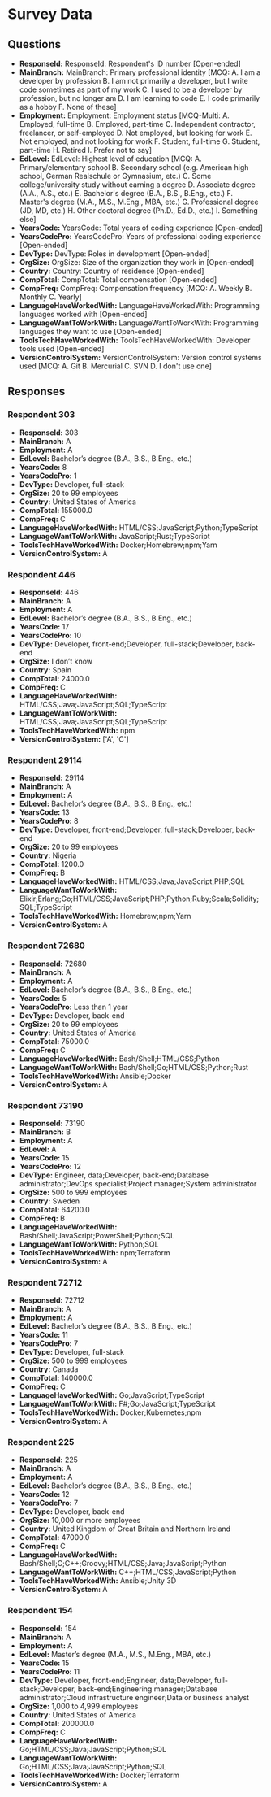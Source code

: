 # Survey Data

## Questions

- **ResponseId:** ResponseId: Respondent's ID number [Open-ended]
- **MainBranch:** MainBranch: Primary professional identity [MCQ: A. I am a developer by profession B. I am not primarily a developer, but I write code sometimes as part of my work C. I used to be a developer by profession, but no longer am D. I am learning to code E. I code primarily as a hobby F. None of these]
- **Employment:** Employment: Employment status [MCQ-Multi: A. Employed, full-time B. Employed, part-time C. Independent contractor, freelancer, or self-employed D. Not employed, but looking for work E. Not employed, and not looking for work F. Student, full-time G. Student, part-time H. Retired I. Prefer not to say]
- **EdLevel:** EdLevel: Highest level of education [MCQ: A. Primary/elementary school B. Secondary school (e.g. American high school, German Realschule or Gymnasium, etc.) C. Some college/university study without earning a degree D. Associate degree (A.A., A.S., etc.) E. Bachelor's degree (B.A., B.S., B.Eng., etc.) F. Master's degree (M.A., M.S., M.Eng., MBA, etc.) G. Professional degree (JD, MD, etc.) H. Other doctoral degree (Ph.D., Ed.D., etc.) I. Something else]
- **YearsCode:** YearsCode: Total years of coding experience [Open-ended]
- **YearsCodePro:** YearsCodePro: Years of professional coding experience [Open-ended]
- **DevType:** DevType: Roles in development [Open-ended]
- **OrgSize:** OrgSize: Size of the organization they work in [Open-ended]
- **Country:** Country: Country of residence [Open-ended]
- **CompTotal:** CompTotal: Total compensation [Open-ended]
- **CompFreq:** CompFreq: Compensation frequency [MCQ: A. Weekly B. Monthly C. Yearly]
- **LanguageHaveWorkedWith:** LanguageHaveWorkedWith: Programming languages worked with [Open-ended]
- **LanguageWantToWorkWith:** LanguageWantToWorkWith: Programming languages they want to use [Open-ended]
- **ToolsTechHaveWorkedWith:** ToolsTechHaveWorkedWith: Developer tools used [Open-ended]
- **VersionControlSystem:** VersionControlSystem: Version control systems used [MCQ: A. Git B. Mercurial C. SVN D. I don't use one]

## Responses

### Respondent 303

- **ResponseId:** 303
- **MainBranch:** A
- **Employment:** A
- **EdLevel:** Bachelor’s degree (B.A., B.S., B.Eng., etc.)
- **YearsCode:** 8
- **YearsCodePro:** 1
- **DevType:** Developer, full-stack
- **OrgSize:** 20 to 99 employees
- **Country:** United States of America
- **CompTotal:** 155000.0
- **CompFreq:** C
- **LanguageHaveWorkedWith:** HTML/CSS;JavaScript;Python;TypeScript
- **LanguageWantToWorkWith:** JavaScript;Rust;TypeScript
- **ToolsTechHaveWorkedWith:** Docker;Homebrew;npm;Yarn
- **VersionControlSystem:** A

### Respondent 446

- **ResponseId:** 446
- **MainBranch:** A
- **Employment:** A
- **EdLevel:** Bachelor’s degree (B.A., B.S., B.Eng., etc.)
- **YearsCode:** 17
- **YearsCodePro:** 10
- **DevType:** Developer, front-end;Developer, full-stack;Developer, back-end
- **OrgSize:** I don’t know
- **Country:** Spain
- **CompTotal:** 24000.0
- **CompFreq:** C
- **LanguageHaveWorkedWith:** HTML/CSS;Java;JavaScript;SQL;TypeScript
- **LanguageWantToWorkWith:** HTML/CSS;Java;JavaScript;SQL;TypeScript
- **ToolsTechHaveWorkedWith:** npm
- **VersionControlSystem:** ['A', 'C']

### Respondent 29114

- **ResponseId:** 29114
- **MainBranch:** A
- **Employment:** A
- **EdLevel:** Bachelor’s degree (B.A., B.S., B.Eng., etc.)
- **YearsCode:** 13
- **YearsCodePro:** 8
- **DevType:** Developer, front-end;Developer, full-stack;Developer, back-end
- **OrgSize:** 20 to 99 employees
- **Country:** Nigeria
- **CompTotal:** 1200.0
- **CompFreq:** B
- **LanguageHaveWorkedWith:** HTML/CSS;Java;JavaScript;PHP;SQL
- **LanguageWantToWorkWith:** Elixir;Erlang;Go;HTML/CSS;JavaScript;PHP;Python;Ruby;Scala;Solidity;SQL;TypeScript
- **ToolsTechHaveWorkedWith:** Homebrew;npm;Yarn
- **VersionControlSystem:** A

### Respondent 72680

- **ResponseId:** 72680
- **MainBranch:** A
- **Employment:** A
- **EdLevel:** Bachelor’s degree (B.A., B.S., B.Eng., etc.)
- **YearsCode:** 5
- **YearsCodePro:** Less than 1 year
- **DevType:** Developer, back-end
- **OrgSize:** 20 to 99 employees
- **Country:** United States of America
- **CompTotal:** 75000.0
- **CompFreq:** C
- **LanguageHaveWorkedWith:** Bash/Shell;HTML/CSS;Python
- **LanguageWantToWorkWith:** Bash/Shell;Go;HTML/CSS;Python;Rust
- **ToolsTechHaveWorkedWith:** Ansible;Docker
- **VersionControlSystem:** A

### Respondent 73190

- **ResponseId:** 73190
- **MainBranch:** B
- **Employment:** A
- **EdLevel:** A
- **YearsCode:** 15
- **YearsCodePro:** 12
- **DevType:** Engineer, data;Developer, back-end;Database administrator;DevOps specialist;Project manager;System administrator
- **OrgSize:** 500 to 999 employees
- **Country:** Sweden
- **CompTotal:** 64200.0
- **CompFreq:** B
- **LanguageHaveWorkedWith:** Bash/Shell;JavaScript;PowerShell;Python;SQL
- **LanguageWantToWorkWith:** Python;SQL
- **ToolsTechHaveWorkedWith:** npm;Terraform
- **VersionControlSystem:** A

### Respondent 72712

- **ResponseId:** 72712
- **MainBranch:** A
- **Employment:** A
- **EdLevel:** Bachelor’s degree (B.A., B.S., B.Eng., etc.)
- **YearsCode:** 11
- **YearsCodePro:** 7
- **DevType:** Developer, full-stack
- **OrgSize:** 500 to 999 employees
- **Country:** Canada
- **CompTotal:** 140000.0
- **CompFreq:** C
- **LanguageHaveWorkedWith:** Go;JavaScript;TypeScript
- **LanguageWantToWorkWith:** F#;Go;JavaScript;TypeScript
- **ToolsTechHaveWorkedWith:** Docker;Kubernetes;npm
- **VersionControlSystem:** A

### Respondent 225

- **ResponseId:** 225
- **MainBranch:** A
- **Employment:** A
- **EdLevel:** Bachelor’s degree (B.A., B.S., B.Eng., etc.)
- **YearsCode:** 12
- **YearsCodePro:** 7
- **DevType:** Developer, back-end
- **OrgSize:** 10,000 or more employees
- **Country:** United Kingdom of Great Britain and Northern Ireland
- **CompTotal:** 47000.0
- **CompFreq:** C
- **LanguageHaveWorkedWith:** Bash/Shell;C;C++;Groovy;HTML/CSS;Java;JavaScript;Python
- **LanguageWantToWorkWith:** C++;HTML/CSS;JavaScript;Python
- **ToolsTechHaveWorkedWith:** Ansible;Unity 3D
- **VersionControlSystem:** A

### Respondent 154

- **ResponseId:** 154
- **MainBranch:** A
- **Employment:** A
- **EdLevel:** Master’s degree (M.A., M.S., M.Eng., MBA, etc.)
- **YearsCode:** 15
- **YearsCodePro:** 11
- **DevType:** Developer, front-end;Engineer, data;Developer, full-stack;Developer, back-end;Engineering manager;Database administrator;Cloud infrastructure engineer;Data or business analyst
- **OrgSize:** 1,000 to 4,999 employees
- **Country:** United States of America
- **CompTotal:** 200000.0
- **CompFreq:** C
- **LanguageHaveWorkedWith:** Go;HTML/CSS;Java;JavaScript;Python;SQL
- **LanguageWantToWorkWith:** Go;HTML/CSS;Java;JavaScript;Python;SQL
- **ToolsTechHaveWorkedWith:** Docker;Terraform
- **VersionControlSystem:** A

